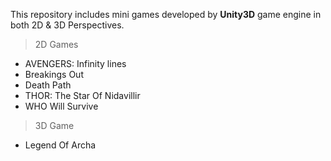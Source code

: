 This repository includes mini games developed by **Unity3D** game engine in both 2D & 3D Perspectives.
> 2D Games
* AVENGERS: Infinity lines
* Breakings Out
* Death Path
* THOR: The Star Of Nidavillir
* WHO Will Survive
> 3D Game
* Legend Of Archa
